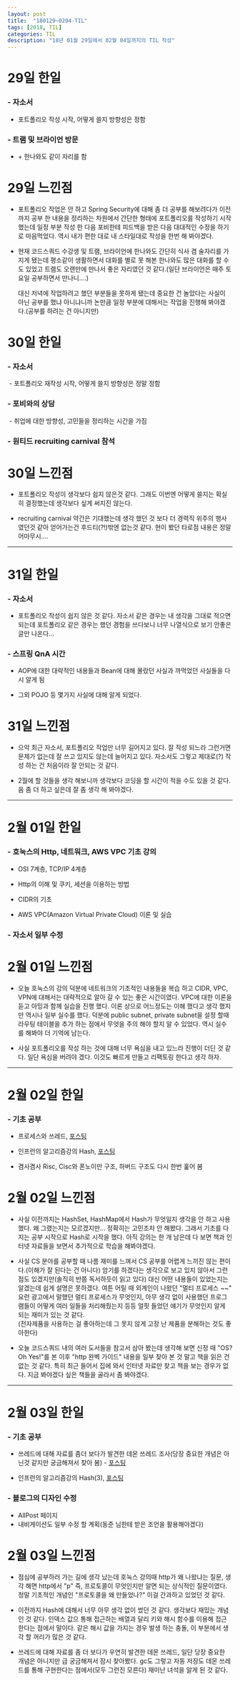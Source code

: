```yaml
---
layout: post
title:  "180129~0204-TIL"
tags: [2018, TIL]
categories: TIL
description: "18년 01월 29일에서 02월 04일까지의 TIL 작성"
---
```


29일 한일
=========

### - 자소서  

  - 포트폴리오 작성 시작, 어떻게 쓸지 방향성은 정함  

### - 트램 및 브라이언 방문  

  - \+ 한나와도 같이 자리를 함

29일 느낀점
==========

- 포트폴리오 작업은 안 하고 Spring Security에 대해 좀 더 공부를 해보려다가 이전까지 공부 한 내용을 정리하는 차원에서 간단한 형태에 포트폴리오를 작성하기 시작했는데 일정 부분 작성 한 다음 포비한테 피드백을 받은 다음 대대적인 수정을 하기로 마음먹었다. 역시 내가 편한 대로 내 스타일대로 작성을 한번 해 봐야겠다.

- 현재 코드스쿼드 수강생 및 트램, 브라이언에 한나와도 간단히 식사 겸 술자리를 가지게 됐는데 평소같이 생활하면서 대화를 별로 못 해본 한나와도 많은 대화를 할 수도 있었고 트램도 오랜만에 만나서 좋은 자리였던 것 같다.(일단 브라이언은 매주 토요일 공부하면서 만나니....)

  대신 저녁에 작업하려고 했던 부분들을 못하게 됐는데 중요한 건 놀았다는 사실이 아닌 공부를 했냐 아니냐니까 논만큼 일정 부분에 대해서는 작업을 진행해 봐야겠다.(공부를 하려는 건 아니지만)

30일 한일
=========

### - 자소서  

  - 포트폴리오 재작성 시작, 어떻게 쓸지 방향성은 정말 정함 

### - 포비와의 상담 
  - 취업에 대한 방향성, 고민들을 정리하는 시간을 가짐  

### - 원티드 recruiting carnival 참석  

30일 느낀점
==========

- 포트폴리오 작성이 생각보다 쉽지 않은것 같다. 그래도 이번엔 어떻게 쓸지는 확실히 결정했는데 생각보다 싶게 써지진 않는다.  

- recruiting carnival 약간은 기대했는데 생각 했던 것 보다 더 경력직 위주의 행사였던것 같아 얻어가는건 후드티(?!)밖엔 없는것 같다. 현이 봤던 타로점 내용은 정말 어마무시....

---

31일 한일
=========

### - 자소서  

- 포트폴리오 작성이 쉽지 않은 것 같다. 자소서 같은 경우는 내 생각을 그대로 적으면 되는데 포트폴리오 같은 경우는 했던 경험을 쓰다보니 너무 나열식으로 보기 안좋은 글만 나온다... 

### - 스프링 QnA 시간  

- AOP에 대한 대략적인 내용들과 Bean에 대해 몰랐던 사실과 까먹었던 사실들을 다시 알게 됨  

- 그외 POJO 등 몇가지 사실에 대해 알게 되었다.

31일 느낀점
==========

- 으악 최근 자소서, 포트폴리오 작업만 너무 길어지고 있다. 잘 작성 되느라 그런거면 문제가 없는데 잘 쓰고 있지도 않는데 늘어지고 있다. 자소서도 그렇고 제대로(?) 작성 하는 건 처음이라 잘 안되는 것 같다.  

- 2월에 할 것들을 생각 해보니까 생각보다 코딩을 할 시간이 적을 수도 있을 것 같다. 음 좀 더 하고 싶은데 잘 좀 생각 해 봐야겠다.

---

2월 01일 한일
============

### - 호눅스의 Http, 네트워크, AWS VPC 기초 강의   

- OSI 7계층, TCP/IP 4계층  

- Http의 이해 및 쿠키, 세션을 이용하는 방법  

- CIDR의 기초  

- AWS VPC(Amazon Virtual Private Cloud) 이론 및 실습  

### - 자소서 일부 수정  

2월 01일 느낀점
==============

- 오늘 호눅스의 강의 덕분에 네트워크의 기초적인 내용들을 복습 하고 CIDR, VPC, VPN에 대해서는 대략적으로 알아 갈 수 있는 좋은 시간이였다. VPC에 대한 이론을 듣고 아밍과 함께 실습을 진행 했다. 이론 상으로 어느정도는 이해 했다고 생각 했지만 역시나 일부 실수를 했다. 덕분에 public subnet, private subnet을 설정 할때 라우팅 테이블을 추가 하는 점에서 무엇을 주의 해야 할지 알 수 있었다. 역시 실수를 해봐야 더 기억에 남는다.

- 사실 포트폴리오를 작성 하는 것에 대해 너무 욕심을 내고 있느라 진행이 더딘 것 같다. 일단 욕심을 버려야 겠다. 이것도 빠르게 만들고 리팩토링 한다고 생각 하자.

---

2월 02일 한일
============

### - 기초 공부  
  - 프로세스와 쓰레드, [포스팅](https://hue9010.github.io/etc/%ED%94%84%EB%A1%9C%EC%84%B8%EC%8A%A4%EC%99%80-%EC%93%B0%EB%A0%88%EB%93%9C/)  

  - 인프런의 알고리즘강의 Hash, [포스팅](https://hue9010.github.io/%EC%95%8C%EA%B3%A0%EB%A6%AC%EC%A6%98/hashing(1)/)    

  - 겸사겸사 Risc, Cisc와 폰노이만 구조, 하버드 구조도 다시 한번 훑어 봄  

2월 02일 느낀점
==============

- 사실 이전까지는 HashSet, HashMap에서 Hash가 무엇일지 생각을 안 하고 사용했다. 왜 그랬는지는 모르겠지만... 정확히는 고민조차 안 해봤다. 그래서 기초를 다지는 공부 시작으로 Hash로 시작을 했다. 아직 강의는 한 개 남은데 다 보면 책과 인터넷 자료들을 보면서 추가적으로 학습을 해봐야겠다.  

- 사실 CS 분야를 공부할 때 나름 재미를 느껴서 CS 공부를 어렵게 느끼진 않는 편이다.(이해가 잘 된다는 건 아니다) 암기를 하겠다는 생각으로 보고 있지 않아서 그런 점도 있겠지만(솔직히 반쯤 독서하듯이 읽고 있다) 대신 어떤 내용들이 있었는지는 알겠는데 쉽게 설명은 못하겠다. 여튼 어릴 때 외계인이 나왔던 "멀티 프로세스 ~~" 요런 광고에서 말했던 멀티 프로세스가 무엇인지, 아무 생각 없이 사용했던 프로그램들이 어떻게 여러 일들을 처리해줬는지 등등 얼핏 들었던 얘기가 무엇인지 알게 되는 재미가 있는 것 같다.  
(전자제품을 사용하는 걸 좋아하는데 그 못지 않게 고장 난 제품을 분해하는 것도 좋아한다)  

- 오늘 코드스쿼드 내의 여러 도서들을 참고서 삼아 봤는데 생각해 보면 신정 때 "OS? Oh Yes!"를 본 이후 "http 완벽 가이드" 내용을 일부 찾아 본 것 말고 책을 읽은 건 없는 것 같다. 특히 최근 들어서 집에 와서 인터넷 자료만 찾고 책을 보는 경우가 없다. 지금 봐야겠다 싶은 책들을 골라서 좀 봐야겠다.  

---

2월 03일 한일
============

### - 기초 공부  

- 쓰레드에 대해 자료를 좀더 보다가 발견한 데몬 쓰레드 조사(당장 중요한 개념은 아닌것 같지만 궁금해져서 찾아 봄) - [포스팅](https://hue9010.github.io/java/%EB%8D%B0%EB%AA%AC%EC%93%B0%EB%A0%88%EB%93%9C/)

- 인프런의 알고리즘강의 Hash(3), [포스팅](https://hue9010.github.io/%EC%95%8C%EA%B3%A0%EB%A6%AC%EC%A6%98/hashing(3)/)  

### - 블로그의 디자인 수정   
  - AllPost 페이지  
  - 내비게이션도 일부 수정 할 계획(동준 님한테 받은 조언을 활용해야겠다)  

2월 03일 느낀점
==============

- 점심에 공부하러 가는 길에 생각 났는데 호눅스 강의때 http가 왜 나왔냐는 질문, 생각 해면 http에서 "p" 즉, 프로토콜이 무엇인지만 알면 되는 상식적인 질문이였다. 정말 기초적인 개념인 "프로토콜을 왜 만들었나?" 이걸 간과하고 있었던 것 같다.  

- 이전까지 Hash에 대해서 너무 아무 생각 없이 썼던 것 같다. 생각보다 재밌는 개념인 것 같다. 인덱스 값으 통해 접근하는 배열과 달리 키와 해시 함수를 이용해 접근 한다는 점에서 말이다. 같은 해시 값을 가지는 경우 발생 하는 충돌, 이 부분에서 생각 할 꺼리가 많은 것 같다.

- 쓰레드에 대해 자료를 좀 더 보다가 우연히 발견한 데몬 쓰레드, 일단 당장 중요한 개념은 아니지만 급 궁금해져서 잠시 찾아봤다. gc도 그렇고 자동 저장도 데몬 쓰레드를 통해 구현한다는 점에서(모두 그런진 모른다) 재미난 녀석을 알게 된 것 같다.  
